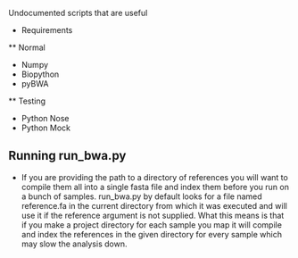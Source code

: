 Undocumented scripts that are useful

* Requirements

** Normal
* Numpy
* Biopython
* pyBWA

** Testing
* Python Nose
* Python Mock

## Running run_bwa.py

* If you are providing the path to a directory of references you will want to
  compile them all into a single fasta file and index them before you run on a bunch of samples.
  run_bwa.py by default looks for a file named reference.fa in the current directory from which it was executed
  and will use it if the reference argument is not supplied. What this means is that if you make a project directory for each
  sample you map it will compile and index the references in the given directory for every sample which may slow the analysis
  down.
